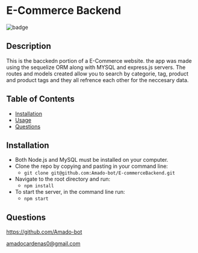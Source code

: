 
# E-Commerce Backend   

![badge](https://img.shields.io/badge/badge--orange)<br />

## Description
This is the bacckedn portion of a E-Commerce website.
the app was made using the sequelize ORM along with MYSQL and express.js servers.
The routes and models created allow you to search by categorie, tag, product and product
tags and they all refrence each other for the neccesary data.

## Table of Contents

* [Installation](#installation)
* [Usage](#usage)
* [Questions](#questions)

 ## Installation
- Both Node.js and MySQL must be installed on your computer.
- Clone the repo by copying and pasting in your command line: 
  - `git clone git@github.com:Amado-bot/E-commerceBackend.git`
- Navigate to the root directory and run: 
  - `npm install`
- To start the server, in the command line run: 
  - `npm start`

## Questions

https://github.com/Amado-bot

amadocardenas0@gmail.com

